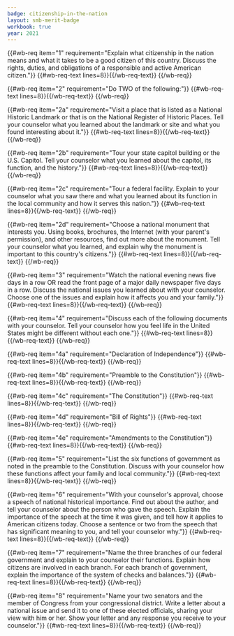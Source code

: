 ```yaml
---
badge: citizenship-in-the-nation
layout: smb-merit-badge
workbook: true
year: 2021
---
```



{{#wb-req item="1" requirement="Explain what citizenship in the nation means and what it takes to be a good citizen of this country. Discuss the rights, duties, and obligations of a responsible and active American citizen."}}
{{#wb-req-text lines=8}}{{/wb-req-text}}
{{/wb-req}}

{{#wb-req item="2" requirement="Do TWO of the following:"}}
{{#wb-req-text lines=8}}{{/wb-req-text}}
{{/wb-req}}

{{#wb-req item="2a" requirement="Visit a place that is listed as a National Historic Landmark or that is on the National Register of Historic Places. Tell your counselor what you learned about the landmark or site and what you found interesting about it."}}
{{#wb-req-text lines=8}}{{/wb-req-text}}
{{/wb-req}}

{{#wb-req item="2b" requirement="Tour your state capitol building or the U.S. Capitol. Tell your counselor what you learned about the capitol, its function, and the history."}}
{{#wb-req-text lines=8}}{{/wb-req-text}}
{{/wb-req}}

{{#wb-req item="2c" requirement="Tour a federal facility. Explain to your counselor what you saw there and what you learned about its function in the local community and how it serves this nation."}}
{{#wb-req-text lines=8}}{{/wb-req-text}}
{{/wb-req}}

{{#wb-req item="2d" requirement="Choose a national monument that interests you. Using books, brochures, the Internet (with your parent's permission), and other resources, find out more about the monument. Tell your counselor what you learned, and explain why the monument is important to this country's citizens."}}
{{#wb-req-text lines=8}}{{/wb-req-text}}
{{/wb-req}}

{{#wb-req item="3" requirement="Watch the national evening news five days in a row OR read the front page of a major daily newspaper five days in a row. Discuss the national issues you learned about with your counselor. Choose one of the issues and explain how it affects you and your family."}}
{{#wb-req-text lines=8}}{{/wb-req-text}}
{{/wb-req}}

{{#wb-req item="4" requirement="Discuss each of the following documents with your counselor. Tell your counselor how you feel life in the United States might be different without each one."}}
{{#wb-req-text lines=8}}{{/wb-req-text}}
{{/wb-req}}

{{#wb-req item="4a" requirement="Declaration of Independence"}}
{{#wb-req-text lines=8}}{{/wb-req-text}}
{{/wb-req}}

{{#wb-req item="4b" requirement="Preamble to the Constitution"}}
{{#wb-req-text lines=8}}{{/wb-req-text}}
{{/wb-req}}

{{#wb-req item="4c" requirement="The Constitution"}}
{{#wb-req-text lines=8}}{{/wb-req-text}}
{{/wb-req}}

{{#wb-req item="4d" requirement="Bill of Rights"}}
{{#wb-req-text lines=8}}{{/wb-req-text}}
{{/wb-req}}

{{#wb-req item="4e" requirement="Amendments to the Constitution"}}
{{#wb-req-text lines=8}}{{/wb-req-text}}
{{/wb-req}}

{{#wb-req item="5" requirement="List the six functions of government as noted in the preamble to the Constitution. Discuss with your counselor how these functions affect your family and local community."}}
{{#wb-req-text lines=8}}{{/wb-req-text}}
{{/wb-req}}

{{#wb-req item="6" requirement="With your counselor's approval, choose a speech of national historical importance. Find out about the author, and tell your counselor about the person who gave the speech. Explain the importance of the speech at the time it was given, and tell how it applies to American citizens today. Choose a sentence or two from the speech that has significant meaning to you, and tell your counselor why."}}
{{#wb-req-text lines=8}}{{/wb-req-text}}
{{/wb-req}}

{{#wb-req item="7" requirement="Name the three branches of our federal government and explain to your counselor their functions. Explain how citizens are involved in each branch. For each branch of government, explain the importance of the system of checks and balances."}}
{{#wb-req-text lines=8}}{{/wb-req-text}}
{{/wb-req}}

{{#wb-req item="8" requirement="Name your two senators and the member of Congress from your congressional district. Write a letter about a national issue and send it to one of these elected officials, sharing your view with him or her. Show your letter and any response you receive to your counselor."}}
{{#wb-req-text lines=8}}{{/wb-req-text}}
{{/wb-req}}
